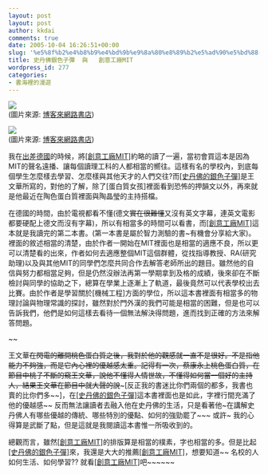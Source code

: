 ```yaml
---
layout: post
layout: post
author: kkdai
comments: true
date: 2005-10-04 16:26:51+00:00
slug: '%e5%8f%b2%e4%b8%b9%e4%bd%9b%e9%8a%80%e8%89%b2%e5%ad%90%e5%bd%88-%e8%88%87-%e5%89%b5%e6%84%8f%e5%b7%a5%e5%bb%a0mit'
title: 史丹佛銀色子彈  與   創意工廠MIT
wordpress_id: 277
categories:
- 書海裡的漫遊
---
```


![](http://addons.books.com.tw/G/0/0010284710.jpg)  
(圖片來源: [博客來網路書店](http://www.books.com.tw/exep/prod/booksfile.php?item=0010284710))

![](http://addons.books.com.tw/G/4/0010286534.jpg)  
(圖片來源: [博客來網路書店](http://www.books.com.tw/exep/prod/booksfile.php?item=0010286534))

我在[出差德國](http://www.evanlin.com/blog/archives/000335.html)的時候，將[[創意工廠MIT]](http://www.books.com.tw/exep/prod/booksfile.php?item=0010284710)約略的讀了一遍，當初會買這本是因為MIT的聲名遠播、讓每個讀理工科的人都相當的嚮往。這樣有名的學校內，到底每個學生怎麼樣去學習、怎麼樣與其他天才的人們交往?而[[史丹佛的銀色子彈]](http://www.books.com.tw/exep/prod/booksfile.php?item=0010286534)是王文華所寫的，對他的了解，除了[蛋白質女孩]裡面看到恐怖的押韻文以外，再來就是他最近在陶色蛋白質裡面與陶晶瑩的主持搭檔。

在德國的時間，由於電視都看不懂(德文~~實在很難懂~~又沒有英文字幕，連英文電影都要硬配上德文而沒有字幕)，所以有相當多的時間可以看書，而[[創意工廠MIT]](http://www.books.com.tw/exep/prod/booksfile.php?item=0010284710)這本就是我讀完的第二本書。(第一本書是屬於智力測驗的書~有機會分享給大家)。裡面的敘述相當的清楚，由於作者一開始在MIT裡面也是相當的適應不良，所以更可以清楚看的出來，作者如何去適應整個MIT這個群體，從找指導教授、RA(研究助理)以及與其他MIT的同學們怎麼共同合作去解答老師所出的題目。雖然他的自信與努力都相當足夠，但是仍然沒辦法再第一學期拿到及格的成績，後來卻在不斷檢討與同學的協助之下，總算在學業上逐漸上了軌道，最後竟然可以代表學校出去比賽。由於作者是學習關於[機械工程]方面的學位，所以這本書裡面有相當多的物理討論與物理常識的探討，雖然對於門外漢的我們可能是相當的困難，但是也可以告訴我們，他們是如何這樣去看待一個無法解決得問題，進而找到正確的方法來解答問題。

~~

王文華~~在閃電的離開桃色蛋白質之後，我對於他的觀感就一直不是很好。不是指他能力不夠強，而是它內心裡的優越感太重。記得有一次，蔡康永上桃色蛋白質，在節目中桃子不斷的窺王文華，說他不懂得人情世故，不懂得如何當一個好的主持人，結果王文華在節目中就大聲的說~~~[反正我的書迷比你們兩個的都多，我書也賣的比你們多~~]，在[[史丹佛的銀色子彈]](http://www.books.com.tw/exep/prod/booksfile.php?item=0010286534)這本書裡面也是如此，字裡行間充滿了他的優越感~~ 反而無法讓讀者去融入他在史丹佛的生活，只是看著他~在講解史丹佛人有哪些優越的傳統、哪些特別的優點、如何的強勁罷了~~~ 或許~ 我的心得算是武斷了點，但是這就是我閱讀這本書惟一所吸收到的。

總觀而言，雖然[[創意工廠MIT]](http://www.books.com.tw/exep/prod/booksfile.php?item=0010284710)的排版算是相當的樸素，字也相當的多。但是比起[[史丹佛的銀色子彈]](http://www.books.com.tw/exep/prod/booksfile.php?item=0010286534)來，我還是大大的推薦[[創意工廠MIT]](http://www.books.com.tw/exep/prod/booksfile.php?item=0010284710)，想要知道~~ 名校的人如何生活、如何學習?? 就看[[創意工廠MIT]](http://www.books.com.tw/exep/prod/booksfile.php?item=0010284710)吧~~~~~~
